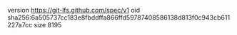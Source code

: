 version https://git-lfs.github.com/spec/v1
oid sha256:6a505737cc183e8fbddffa866ffd59787408586138d813f0c943cb611227a7cc
size 8195
